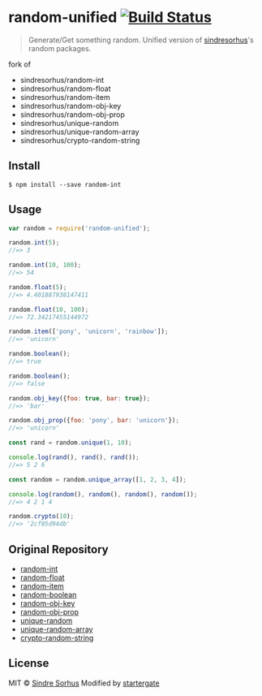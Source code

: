 # random-unified [![Build Status](https://travis-ci.org/startergate/random-unified.svg?branch=master)](https://travis-ci.org/startergate/random-unified)

> Generate/Get something random. Unified version of [sindresorhus](https://github.com/sindresorhus)'s random packages.

fork of
 * sindresorhus/random-int
 * sindresorhus/random-float
 * sindresorhus/random-item
 * sindresorhus/random-obj-key
 * sindresorhus/random-obj-prop
 * sindresorhus/unique-random
 * sindresorhus/unique-random-array
 * sindresorhus/crypto-random-string


## Install

```
$ npm install --save random-int
```


## Usage

```js
var random = require('random-unified');

random.int(5);
//=> 3

random.int(10, 100);
//=> 54

random.float(5);
//=> 4.401887938147411

random.float(10, 100);
//=> 72.34217455144972

random.item(['pony', 'unicorn', 'rainbow']);
//=> 'unicorn'

random.boolean();
//=> true

random.boolean();
//=> false

random.obj_key({foo: true, bar: true});
//=> 'bar'

random.obj_prop({foo: 'pony', bar: 'unicorn'});
//=> 'unicorn'

const rand = random.unique(1, 10);

console.log(rand(), rand(), rand());
//=> 5 2 6

const random = random.unique_array([1, 2, 3, 4]);

console.log(random(), random(), random(), random());
//=> 4 2 1 4

random.crypto(10);
//=> '2cf05d94db'
```
## Original Repository

- [random-int](https://github.com/sindresorhus/random-int)
- [random-float](https://github.com/sindresorhus/random-float)
- [random-item](https://github.com/sindresorhus/random-item)
- [random-boolean](https://github.com/sindresorhus/random-boolean)
- [random-obj-key](https://github.com/sindresorhus/random-obj-key)
- [random-obj-prop](https://github.com/sindresorhus/random-obj-prop)
- [unique-random](https://github.com/sindresorhus/unique-random)
- [unique-random-array](https://github.com/sindresorhus/unique-random-array)
- [crypto-random-string](https://github.com/sindresorhus/crypto-random-string)


## License

MIT © [Sindre Sorhus](http://sindresorhus.com)
Modified by [startergate](https://github.com/startergate)
